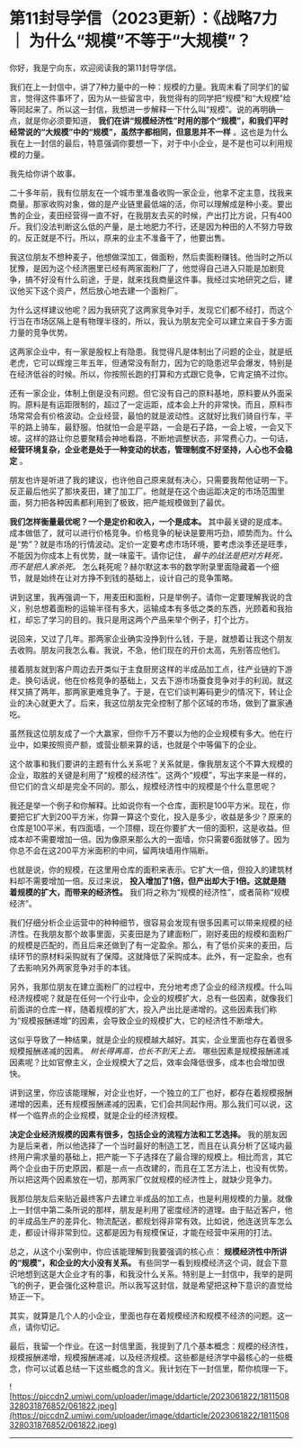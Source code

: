 # 第11封导学信（2023更新）：《战略7力 ｜ 为什么“规模”不等于“大规模”？

你好，我是宁向东，欢迎阅读我的第11封导学信。

我们在上一封信中，讲了7种力量中的一种：规模的力量。我周末看了同学们的留言，觉得这件事坏了，因为从一些留言中，我觉得有的同学把“规模”和“大规模”给等同起来了。所以这一封信，我想进一步解释一下什么叫“规模”。说的再明确一点，就是你必须要知道， **我们在讲“规模经济性”时用的那个“规模”，和我们平时经常说的“大规模”中的“规模”，虽然字都相同，但意思并不一样** 。这也是为什么我在上一封信的最后，特意强调你要想一下，对于中小企业，是不是也可以利用规模的力量。

我先给你讲个故事。

二十多年前，我有位朋友在一个城市里准备收购一家企业，他拿不定主意，找我来商量。那家收购对象，做的是产业链里最低端的活，你可以理解成是种小麦。要出售的企业，麦田经营得一直不好，在我朋友去买的时候，产出打比方说，只有400斤。我们没法判断这么低的产量，是土地肥力不行，还是因为种田的人不努力导致的。反正就是不行。所以，原来的业主不准备干了，他要出售。

我这位朋友不想种麦子，他想做深加工，做面粉，然后卖面粉赚钱。他当时之所以犹豫，是因为这个经济圈里已经有两家面粉厂了，他觉得自己进入只能是加剧竞争，搞不好没有什么前途，于是，就来找我商量这件事。我经过实地研究之后，建议他买下这个资产，然后放心地去建一个面粉厂。

为什么这样建议他呢？因为我研究了这两家竞争对手，发现它们都不经打，而这个行当在市场区隔上是有物理半径的，所以，我认为朋友完全可以建立来自于多方面力量的竞争优势。

这两家企业中，有一家是股权上有隐患。我觉得凡是体制出了问题的企业，就是纸老虎，它可以辉煌三年五年，但通常没有耐力，因为它的隐患迟早会爆发，特别是在经济低谷的时候。所以，你按照长跑的打算和方式跟它竞争，它肯定搞不过你。

还有一家企业，体制上倒是没有问题。但它没有自己的原料基地，原料要从外面采购。原料是有运距限制的，超过了一定运距，成本会上升的非常快。而且，原料市场常常会有价格波动。企业经营，最怕的就是波动性。这就好比我们骑自行车，平平的路上骑车，最舒服。怕就怕一会是平路，一会是石子路，一会上坡，一会又下坡。这样的路让你总要聚精会神地看路，不断地调整状态，非常费心力。一句话， **经营环境复杂，企业老是处于一种变动的状态，管理制度不好坚持，人心也不会稳定** 。

朋友也许是听进了我的建议，也许他自己原来就有决心，只需要我帮他证明一下。反正最后他买了那块麦田，建了加工厂。他就是在这个由运距决定的市场范围里面，努力把各种因素都利用到了极致，把产能规模做到了最优。

 **我们怎样衡量最优呢？一个是定价和收入，一个是成本。** 其中最关键的是成本。成本做低了，就可以进行价格竞争。价格竞争的秘诀是要用巧劲，顺势而为。什么是“势”？就是市场的行情波动。定价一定要考虑市场环境，要考虑淡季还是旺季，不能因为你成本上有优势，就一味蛮干。请你记住， *最牛的战法是把对方耗死，而不是把人家杀死。* 怎么耗死呢？赫尔默这本书的数学附录里面隐藏着一个细节，就是始终在让对方挣不到钱的基础上，设计自己的竞争策略。

讲到这里，我再强调一下，用麦田和面粉，只是举例子。请你一定要理解我说的含义，别总想着面粉的运输半径有多大，运输成本有多低之类的东西，光顾着和我抬杠，却忘了学习的目的。我只是用这两个产品来举个例子，打个比方。

说回来，又过了几年。那两家企业确实没挣到什么钱，于是，就想着让我这个朋友去收购。朋友问我怎么看。我说，不急，他们现在的开价太高，先别答应他们。

接着朋友就到客户周边去开类似于主食厨房这样的半成品加工点，往产业链的下游走。换句话说，他在价格竞争的基础上，又去下游市场蚕食竞争对手的利润。就这样又搞了两年，那两家更难竞争了。于是，在它们谈判筹码更少的情况下，转让企业的决心就更大了。后来，我这位朋友完全控制了那个区域的市场，做到了赢家通吃。

虽然我这位朋友成了一个大赢家，但你千万不要以为他的企业规模有多大。他在行业中，如果按照资产额，或营业额来算的话，也就是个中等偏下的企业。

这个故事和我们要讲的主题有什么关系呢？关系就是，像我朋友这个不算大规模的企业，取胜的关键是利用了“规模的经济性”。这两个“规模”，写出字来是一样的，但它们的含义却是完全不同的。那么，规模经济性中的规模是个什么意思呢？

我还是举一个例子和你解释。比如说你有一个仓库，面积是100平方米。现在，你要把它扩大到200平方米，你算一算这个变化，投入是多少，收益是多少？原来的仓库是100平米，有四面墙，一个顶棚，现在你要扩大一倍的面积，这是收益。但成本却不需要增加一倍。因为像原来那么大的一面墙，你只需要6面就够了。因为你总不会在这200平方米面积的中间，留两块墙用作隔断。

也就是说，你的规模，在这里用仓库的面积来表示。它扩大一倍，但投入的建筑材料却不需要增加一倍。反过来说， **投入增加了1倍，但产出却大于1倍。这就是随着规模的扩大，而带来的经济性。** 我们将之称为“规模的经济性”，或者简称“规模经济”。

我们仔细分析企业运营中的种种细节，很容易会发现有很多因素可以带来规模的经济性。在我朋友那个故事里面，买麦田是为了建面粉厂，刚好麦田的规模和面粉厂的规模是匹配的，而且后来还做到了有一定盈余。那么，有了低价买来的麦田，后续环节的原材料采购就有了保障。这就降低了采购成本。此外，有一定盈余，也有了去影响另外两家竞争对手的本钱。

另外，我那位朋友在建立面粉厂的过程中，充分地考虑了企业的经济规模。什么叫经济规模呢？就是在任何一个行业中，企业的规模扩大，总有一些因素，就像我们前面讲的仓库一样，随着规模的扩大，投入产出比是递增的。这些因素我们称为“规模报酬递增”的因素，会导致企业的规模扩大，它的经济性不断增大。

这似乎导致了一种结果，就是企业的规模越大越好。其实，企业里面也存在着很多规模报酬递减的因素。 *树长得再高，也长不到天上去。* 哪些因素是规模报酬递减因素呢？比如官僚主义，企业规模大了之后，效率会降低很多，成本也会增加很快。

讲到这里，你应该能理解，对企业也好，一个独立的工厂也好，都存在着规模报酬递增的因素，还有规模报酬递减的因素，它们会共同起作用。那么我们可以说，这样一个临界点的企业规模，就是企业的经济规模。

 **决定企业经济规模的因素有很多，包括企业的流程方法和工艺选择。** 我的朋友因为是后来者，所以他选择了一个当时最好的制造工艺，而且在认真分析了区域内最终用户需求量的基础上，把产能一下子选择在了最合理的规模上。相比而言，其它两个企业由于历史原因，都是一点一点改建的，而且在工艺方法上，也没有优势。所以把这两个因素放在一切，那两家厂仅就规模的经济性上，就缺少竞争力。

我那位朋友后来贴近最终客户去建立半成品的加工点，也是利用规模的力量。就像上一封信中第二条所说的那样，朋友是利用了密度经济的道理。由于贴近客户，他的半成品生产的差异化、物流配送，都规划得非常有效。比如说，他连送货车怎么走，都设计得非常到位。这都是因为有规模保证，才能在经营中采用的打法。

总之，从这个小案例中，你应该能理解到我要强调的核心点： **规模经济性中所讲的“规模”，和企业的大小没有关系。** 有些同学一看到规模经济这个词，就会下意识地想到这是大企业才有的事，和我没什么关系。特别是上一封信中，我举的是网飞的例子，更会强化这种意识。所以我写这封信，就是希望把这种下意识的直觉给矫正一下。

其实，就算是几个人的小企业，里面也存在着规模经济和规模不经济的问题。这一点，请你切记。

最后，我留一个作业。在这一封信里面，我提到了几个基本概念：规模的经济性，规模报酬递增，规模报酬递减，以及经济规模。这些都是经济学中最核心的一些概念，你可以试着总结一下这些概念的含义。我计划在下一封信里，帮你梳理一下。

![https://piccdn2.umiwi.com/uploader/image/ddarticle/2023061822/1811508328031876852/061822.jpeg](https://piccdn2.umiwi.com/uploader/image/ddarticle/2023061822/1811508328031876852/061822.jpeg)

---
